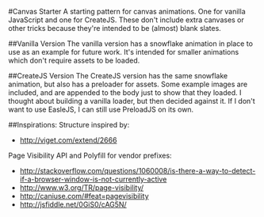 #Canvas Starter
A starting pattern for canvas animations. One for vanilla JavaScript and one for CreateJS. These don't include extra canvases or other tricks because they're intended to be (almost) blank slates.

##Vanilla Version
The vanilla version has a snowflake animation in place to use as an example for future work. It's intended for smaller animations which don't require assets to be loaded.

##CreateJS Version
The CreateJS version has the same snowflake animation, but also has a preloader for assets. Some example images are included, and are appended to the body just to show that they loaded. I thought about building a vanilla loader, but then decided against it. If I don't want to use EasleJS, I can still use PreloadJS on its own.

##Inspirations:
Structure inspired by:
* http://viget.com/extend/2666

Page Visibility API and Polyfill for vendor prefixes:
* http://stackoverflow.com/questions/1060008/is-there-a-way-to-detect-if-a-browser-window-is-not-currently-active
* http://www.w3.org/TR/page-visibility/
* http://caniuse.com/#feat=pagevisibility
* http://jsfiddle.net/0GiS0/cAG5N/

